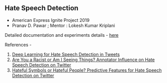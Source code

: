 ## Hate Speech Detection
* American Express Ignite Project 2019
* Pranav D. Pawar ; Mentor : Lokesh Kumar Kriplani

Detailed documentation and experiments details - [here](./hate_sppech_doc.pdf)

References - 
1. [Deep Learning for Hate Speech Detection in Tweets](https://arxiv.org/pdf/1706.00188v1.pdf)
2. [Are You a Racist or Am I Seeing Things? Annotator Influence on Hate Speech Detection on Twitter](https://www.aclweb.org/anthology/W16-5618)
3. [Hateful Symbols or Hateful People? Predictive Features for Hate Speech Detection on Twitter](https://www.aclweb.org/anthology/N16-2013)


